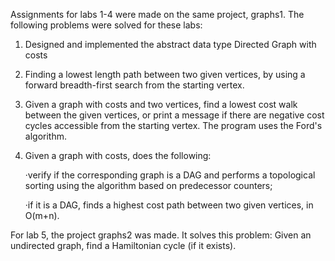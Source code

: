 Assignments for labs 1-4 were made on the same project, graphs1. The following problems were solved for these labs:

1. Designed and implemented the abstract data type Directed Graph with costs
2. Finding a lowest length path between two given vertices, by using a forward breadth-first search from the starting vertex.
3. Given a graph with costs and two vertices, find a lowest cost walk between the given vertices, or print a message if there are negative cost cycles accessible from the starting vertex. The program uses the Ford's algorithm.
4. Given a graph with costs, does the following:
  
      ·verify if the corresponding graph is a DAG and performs a topological sorting using the algorithm based on predecessor counters;
  
      ·if it is a DAG, finds a highest cost path between two given vertices, in O(m+n).
  
For lab 5, the project graphs2 was made. It solves this problem: Given an undirected graph, find a Hamiltonian cycle (if it exists).
